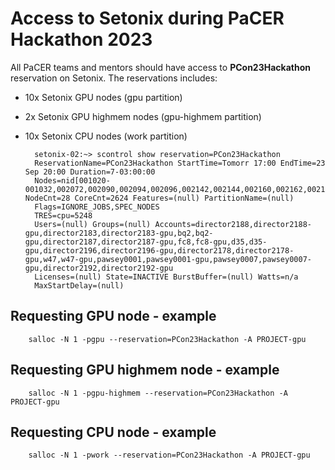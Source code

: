 # Access to Setonix during PaCER Hackathon 2023

All PaCER teams and mentors should have access to __PCon23Hackathon__ reservation on Setonix. The reservations includes:
- 10x Setonix GPU nodes (gpu partition)
- 2x Setonix GPU highmem nodes (gpu-highmem partition)
- 10x Setonix CPU nodes (work partition)

        setonix-02:~> scontrol show reservation=PCon23Hackathon
        ReservationName=PCon23Hackathon StartTime=Tomorr 17:00 EndTime=23 Sep 20:00 Duration=7-03:00:00
        Nodes=nid[001020-001032,002072,002090,002094,002096,002142,002144,002160,002162,002180,002182,002200,002202,002892,002894,002896] NodeCnt=28 CoreCnt=2624 Features=(null) PartitionName=(null)
        Flags=IGNORE_JOBS,SPEC_NODES
        TRES=cpu=5248
        Users=(null) Groups=(null) Accounts=director2188,director2188-gpu,director2183,director2183-gpu,bq2,bq2-gpu,director2187,director2187-gpu,fc8,fc8-gpu,d35,d35-gpu,director2196,director2196-gpu,director2178,director2178-gpu,w47,w47-gpu,pawsey0001,pawsey0001-gpu,pawsey0007,pawsey0007-gpu,director2192,director2192-gpu
        Licenses=(null) State=INACTIVE BurstBuffer=(null) Watts=n/a
        MaxStartDelay=(null)

## Requesting GPU node - example
        salloc -N 1 -pgpu --reservation=PCon23Hackathon -A PROJECT-gpu

## Requesting GPU highmem node - example
        salloc -N 1 -pgpu-highmem --reservation=PCon23Hackathon -A PROJECT-gpu

## Requesting CPU node - example
        salloc -N 1 -pwork --reservation=PCon23Hackathon -A PROJECT-gpu

